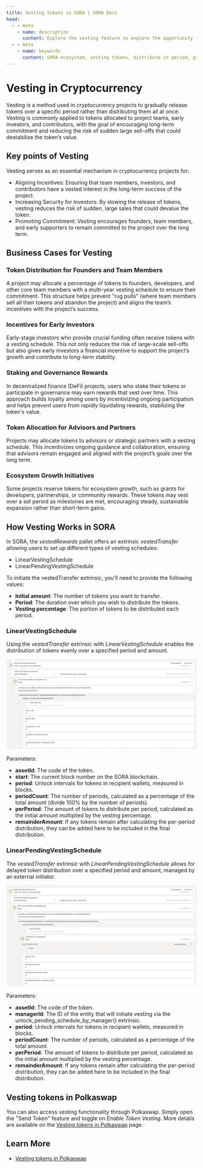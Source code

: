 ```yaml
---
title: Vesting tokens in SORA | SORA Docs
head:
  - - meta
    - name: description
      content: Explore the vesting feature to explore the opportunity for gradual distribution of token access, providing full allocation of crypto assets over a specified period.
  - - meta
    - name: keywords
      content: SORA ecosystem, vesting tokens, distribute in period, gradual distribution, Business Cases for Vesting
---
```


# Vesting in Cryptocurrency

Vesting is a method used in cryptocurrency projects to gradually release tokens over a specific period rather than distributing them all at once. Vesting is commonly applied to tokens allocated to project teams, early investors, and contributors, with the goal of encouraging long-term commitment and reducing the risk of sudden large sell-offs that could destabilize the token’s value.

## Key points of Vesting

Vesting serves as an essential mechanism in cryptocurrency projects for:

- Aligning Incentives: Ensuring that team members, investors, and contributors have a vested interest in the long-term success of the project.
- Increasing Security for Investors: By slowing the release of tokens, vesting reduces the risk of sudden, large sales that could devalue the token.
- Promoting Commitment: Vesting encourages founders, team members, and early supporters to remain committed to the project over the long term.

## Business Cases for Vesting

### Token Distribution for Founders and Team Members

A project may allocate a percentage of tokens to founders, developers, and other core team members with a multi-year vesting schedule to ensure their commitment. This structure helps prevent "rug pulls" (where team members sell all their tokens and abandon the project) and aligns the team’s incentives with the project’s success.

### Incentives for Early Investors

Early-stage investors who provide crucial funding often receive tokens with a vesting schedule. This not only reduces the risk of large-scale sell-offs but also gives early investors a financial incentive to support the project’s growth and contribute to long-term stability.

### Staking and Governance Rewards

In decentralized finance (DeFi) projects, users who stake their tokens or participate in governance may earn rewards that vest over time. This approach builds loyalty among users by incentivizing ongoing participation and helps prevent users from rapidly liquidating rewards, stabilizing the token's value.

### Token Allocation for Advisors and Partners

Projects may allocate tokens to advisors or strategic partners with a vesting schedule. This incentivizes ongoing guidance and collaboration, ensuring that advisors remain engaged and aligned with the project’s goals over the long term.

### Ecosystem Growth Initiatives

Some projects reserve tokens for ecosystem growth, such as grants for developers, partnerships, or community rewards. These tokens may vest over a set period as milestones are met, encouraging steady, sustainable expansion rather than short-term gains.

## How Vesting Works in SORA

In SORA, the _vestedRewards_ pallet offers an extrinsic _vestedTransfer_ allowing users to set up different types of vesting schedules:

- LinearVestingSchedule
- LinearPendingVestingSchedule

To initiate the vestedTransfer extrinsic, you’ll need to provide the following values:

- **Initial amount**: The number of tokens you want to transfer.
- **Period**: The duration over which you wish to distribute the tokens.
- **Vesting percentage**: The portion of tokens to be distributed each period.

### LinearVestingSchedule

Using the _vestedTransfer_ extrinsic with _LinearVestingSchedule_ enables the distribution of tokens evenly over a specified period and amount.

![](.gitbook/assets/vesting-linear.png)

Parameters:

- **assetId**: The code of the token.
- **start**: The current block number on the SORA blockchain.
- **period**: Unlock intervals for tokens in recipient wallets, measured in blocks.
- **periodCount**: The number of periods, calculated as a percentage of the total amount (divide 100% by the number of periods).
- **perPeriod**: The amount of tokens to distribute per period, calculated as the initial amount multiplied by the vesting percentage.
- **remainderAmount**: If any tokens remain after calculating the per-period distribution, they can be added here to be included in the final distribution.

### LinearPendingVestingSchedule

The _vestedTransfer_ extrinsic with _LinearPendingVestingSchedule_ allows for delayed token distribution over a specified period and amount, managed by an external initiator.

![](.gitbook/assets/vesting-linear-pending.png)

Parameters:

- **assetId**: The code of the token.
- **managerId**: The ID of the entity that will initiate vesting via the unlock_pending_schedule_by_manager() extrinsic.
- **period**: Unlock intervals for tokens in recipient wallets, measured in blocks.
- **periodCount**: The number of periods, calculated as a percentage of the total amount.
- **perPeriod**: The amount of tokens to distribute per period, calculated as the initial amount multiplied by the vesting percentage.
- **remainderAmount**: If any tokens remain after calculating the per-period distribution, they can be added here to be included in the final distribution.

## Vesting tokens in Polkaswap

You can also access vesting functionality through Polkaswap. Simply open the "Send Token" feature and toggle on _Enable Token Vesting_. More details are available on the [Vesting tokens in Polkaswap](/vesting-tokens-polkaswap.md) page.

## Learn More

- [Vesting tokens in Polkaswap](/vesting-tokens-polkaswap.md)
